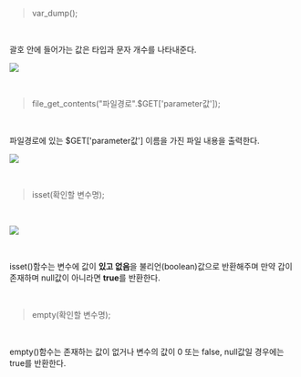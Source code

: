 > var_dump(); 
<br>

괄호 안에 들어가는 값은 타입과 문자 개수를 나타내준다.

![](https://user-images.githubusercontent.com/42515875/48656079-67dd0500-ea63-11e8-93f8-b764e56af9b0.png)

<br>

> file_get_contents("파일경로".$GET['parameter값']);
<br>


파일경로에 있는 $GET['parameter값'] 이름을 가진 파일 내용을 출력한다.
<br>

![](https://user-images.githubusercontent.com/42515875/48656141-4c262e80-ea64-11e8-9bac-b37dbe06f8c3.png)


<br>



> isset(확인할 변수명);

<br>


![](https://user-images.githubusercontent.com/42515875/48656209-2fd6c180-ea65-11e8-83af-ebae03d0a092.png)

<br>


isset()함수는 변수에 값이 **있고 없음**을 불리언(boolean)값으로 반환해주며 만약 갑이 존재하며 null값이 아니라면 **true**를 반환한다. 


<br>

> empty(확인할 변수명);

<br>

empty()함수는 존재하는 값이 없거나 변수의 값이 0 또는 false, null값일 경우에는 true를 반환한다.





